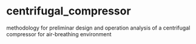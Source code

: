 # centrifugal_compressor
methodology for preliminar design and operation analysis of a centrifugal compressor for air-breathing environment
